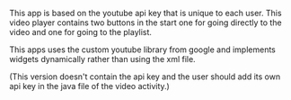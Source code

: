 This app is based on the youtube api key that is unique to each user.
This video player contains two buttons in the start one for going directly to the video and one for going to the playlist.

This apps uses the custom youtube library from google and implements widgets dynamically rather than using the xml file. 



(This version doesn't contain the api key and the user should add its own api key in the java file of the video activity.)